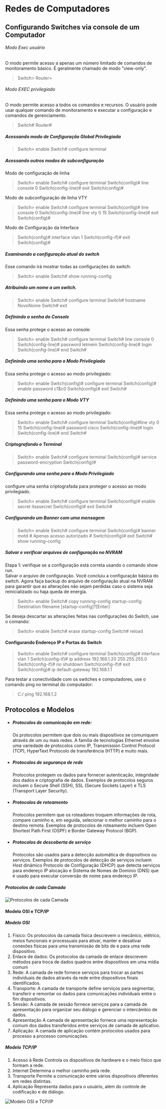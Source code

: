 # Redes de Computadores

## Configurando Switches via console de um Computador

###### Modo Exec usuário	
O modo permite acesso a apenas um número limitado de comandos de monitoramento básico. É geralmente chamado de modo "view-only".
> Switch> 
> Router>

###### Modo EXEC privilegiado	
O modo permite acesso a todos os comandos e recursos. O usuário pode usar qualquer comando de monitoramento e executar a configuração e comandos de gerenciamento.
> Switch# 
> Router#

##### Acessando modo de Configuração Global Privilegiada
> Switch> enable
> Switch# configure terminal

##### Acessando outros modos de subconfiguração
Modo de configuração de linha
> Switch> enable
> Switch# configure terminal
> Switch(config)# line console 0
> Switch(config-line)# exit
> Switch(config)#

Modo de subconfiguração de linha VTY
> Switch> enable
> Switch# configure terminal
> Switch(config)# line console 0
> Switch(config-line)# line vty 0 15
> Switch(config-line)# exit
> Switch(config)#

Modo de Configuração da Interface
> Switch(config)# interface vlan 1
> Switch(config-if)# exit
> Switch(config)#

##### Examinando a configuração atual do switch
Esse comando irá mostrar todas as configurações do switch:
> Switch> enable
> Switch# show running-config

##### Atribuindo um nome a um switch.
> Switch> enable
> Switch# configure terminal
> Switch# hostname NovoNome
> Switch# exit

##### Definindo a senha do Console
Essa senha protege o acesso ao console:
> Switch> enable
> Switch# configure terminal
> Switch# line console 0
> Switch(config-line)# password letmein
> Switch(config-line)# login
> Switch(config-line)# end
> Switch#

##### Definindo uma senha para o Modo Privilegiado
Essa senha protege o acesso ao modo privilegiado:
> Switch> enable
> Switch(config)# configure terminal
> Switch(config)# enable password c1$c0
> Switch(config)# exit
> Switch#

##### Definindo uma senha para o Modo VTY
Essa senha protege o acesso ao modo privilegiado:
> Switch> enable
> Switch# configure terminal
> Switch(config)#line vty 0 15
> Switch(config-line)# password cisco
> Switch(config-line)# login 
> Switch(config-line)# end
> Switch#

##### Criptografando o Terminal
> Switch> enable
> Switch# configure terminal
> Switch(config)# service password-encryption
> Switch(config)#

##### Configurando uma senha para o Modo Privilegiado
configure uma senha criptografada para proteger o acesso ao modo privilegiado.
> Switch> enable
> Switch# configure terminal
> Switch(config)# enable secret itsasecret
> Switch(config)# exit
> Switch#

##### Configurando um Banner com uma mensagem
> Switch> enable
> Switch# configure terminal
> Switch(config)# banner motd # Apenas acesso autorizado #
> Switch(config)# exit 
> Switch# show running-config

##### Salvar e verificar arquivos de configuração no NVRAM
Etapa 1: verifique se a configuração está correta usando o comando show run.  
Salvar o arquivo de configuração. Você concluiu a configuração básica do switch. Agora faça backup do arquivo de configuração atual na NVRAM para garantir que as alterações não sejam perdidas caso o sistema seja reinicializado ou haja queda de energia.
> Switch> enable
> Switch# copy running-config startup-config
> Destination filename [startup-config]?[Enter]

Se deseja descartar as alterações feitas nas configurações do Switch, use o comando:
> Switch> enable
> Switch# erase startup-config
> Switch# reload

#### Configurando Endereço IP e Portas do Switch
> Switch> enable
> Switch# configure terminal
> Switch(config)# interface vlan 1
> Switch(config-if)# ip address 192.168.1.20 255.255.255.0
> Switch(config-if)# no shutdown
> Switch(config-if)# exit
> Switch(config)# ip default-gateway 192.168.1.1

Para testar a conectividade com os switches e computadores, use o comando ping no terminal do computador:
> C:/ ping 192.168.1.2

## Protocolos e Modelos

* ##### Protocolos de comunicação em rede:
	Os protocolos permitem que dois ou mais dispositivos se comuniquem através de um ou mais redes. A família de tecnologias Ethernet envolve uma variedade de protocolos como IP, Transmission Control Protocol (TCP), HyperText Protocolo de transferência (HTTP) e muito mais.
* ##### Protocolos de segurança de rede	
    Protocolos protegem os dados para fornecer autenticação, integridade dos dados e criptografia de dados. Exemplos de protocolos seguros incluem o Secure Shell (SSH), SSL (Secure Sockets Layer) e TLS (Transport Layer Security).
* ##### Protocolos de roteamento
    Protocolos permitem que os roteadores troquem informações de rota, compare caminho e, em seguida, selecionar o melhor caminho para o destino remota. Exemplos de protocolos de roteamento incluem Open Shortest Path First (OSPF) e Border Gateway Protocol (BGP).
* ##### Protocolos de descoberta de serviço	
    Protocolos são usados para a detecção automática de dispositivos ou serviços. Exemplos de protocolos de detecção de serviços incluem Host dinâmico Protocolo de Configuração (DHCP) que detecta serviços para endereço IP alocação e Sistema de Nomes de Domínio (DNS) que é usado para executar conversão de nome para endereço IP.

##### Protocolos de cada Camada
![Protocolos de cada Camada](https://ccna.network/wp-content/uploads/2020/11/Evolucao-dos-pacotes-de-protocolo.png)

#### Modelo OSI e TCP/IP

##### Modelo OSI
1. Físico: Os protocolos da camada física descrevem o mecânico, elétrico, meios funcionais e processuais para ativar, manter e desativar conexões físicas para uma transmissão de bits de e para uma rede dispositivo.
2. Enlace de dados:	Os protocolos da camada de enlace descrevem métodos para troca de dados quadros entre dispositivos em uma mídia comum
3. Rede: A camada de rede fornece serviços para trocar as partes individuais de dados através da rede entre dispositivos finais identificados.
4. Transporte: A camada de transporte define serviços para segmentar, transferir e remontar os dados para comunicações individuais entre o fim dispositivos.
5. Sessão: A camada de sessão fornece serviços para a camada de apresentação para organizar seu diálogo e gerenciar o intercâmbio de dados.
6. Apresentação	A camada de apresentação fornece uma representação comum dos dados transferidos entre serviços de camada de aplicativo.
7. Aplicação: A camada de aplicação contém protocolos usados para processo a processo comunicações.

##### Modelo TCP/IP

1. Acesso à Rede	Controla os dispositivos de hardware e o meio físico que formam a rede.
2. Internet	Determina o melhor caminho pela rede.
3. Transporte	Permite a comunicação entre vários dispositivos diferentes em redes distintas.
4. Aplicação	Representa dados para o usuário, além do controle de codificação e de diálogo.

![Modelo OSI e TCP/IP](https://www.dltec.com.br/blog/wp-content/uploads/2019/02/osi-tcp-ip.png)
